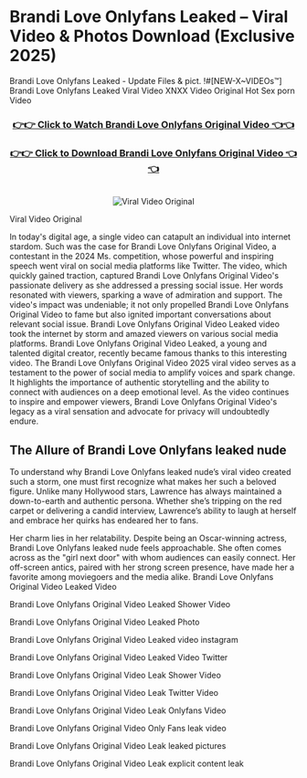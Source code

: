 # Brandi Love Onlyfans Leaked – Viral Video & Photos Download (Exclusive 2025)

Brandi Love Onlyfans Leaked - Update Files & pict. !#[NEW-X~VIDEOs™] Brandi Love Onlyfans Leaked Viral Video XNXX Video Original Hot Sex porn Video
<br>
<div align="center">
<h3><a href="https://links2leaks.com?utm_source=brandilove&utm_medium=gitlong" rel="nofollow">👉👉 Click to Watch Brandi Love Onlyfans Original Video 👈👈</a></h3>
<h3><a href="https://links2leaks.com?utm_source=brandilove&utm_medium=gitlong" rel="nofollow">👉👉 Click to Download Brandi Love Onlyfans Original Video 👈👈</a></h3>
<br>
<a href="https://links2leaks.com?utm_source=brandilove&utm_medium=gitlong" rel="nofollow"><img src="https://i.ibb.co/Gkj2r4b/banner.png" alt="Viral Video Original" style="max-width: 100%; display: inline-block;" data-target="animated-image.originalImage"></a>
</div>

Viral Video Original

In today's digital age, a single video can catapult an individual into internet stardom. Such was the case for Brandi Love Onlyfans Original Video, a contestant in the 2024 Ms. competition, whose powerful and inspiring speech went viral on social media platforms like Twitter.
The video, which quickly gained traction, captured Brandi Love Onlyfans Original Video's passionate delivery as she addressed a pressing social issue. Her words resonated with viewers, sparking a wave of admiration and support. The video's impact was undeniable; it not only propelled Brandi Love Onlyfans Original Video to fame but also ignited important conversations about relevant social issue.
Brandi Love Onlyfans Original Video Leaked video took the internet by storm and amazed viewers on various social media platforms. Brandi Love Onlyfans Original Video Leaked, a young and talented digital creator, recently became famous thanks to this interesting video.
The Brandi Love Onlyfans Original Video 2025 viral video serves as a testament to the power of social media to amplify voices and spark change. It highlights the importance of authentic storytelling and the ability to connect with audiences on a deep emotional level. As the video continues to inspire and empower viewers, Brandi Love Onlyfans Original Video's legacy as a viral sensation and advocate for privacy will undoubtedly endure.

<h2>The Allure of Brandi Love Onlyfans leaked nude</h2>


To understand why Brandi Love Onlyfans leaked nude’s viral video created such a storm, one must first recognize what makes her such a beloved figure. Unlike many Hollywood stars, Lawrence has always maintained a down-to-earth and authentic persona. Whether she’s tripping on the red carpet or delivering a candid interview, Lawrence’s ability to laugh at herself and embrace her quirks has endeared her to fans.

Her charm lies in her relatability. Despite being an Oscar-winning actress, Brandi Love Onlyfans leaked nude feels approachable. She often comes across as the "girl next door" with whom audiences can easily connect. Her off-screen antics, paired with her strong screen presence, have made her a favorite among moviegoers and the media alike.
Brandi Love Onlyfans Original Video Leaked Video

Brandi Love Onlyfans Original Video Leaked Shower Video

Brandi Love Onlyfans Original Video Leaked Photo

Brandi Love Onlyfans Original Video Leaked video instagram

Brandi Love Onlyfans Original Video Leaked Video Twitter

Brandi Love Onlyfans Original Video Leak Shower Video

Brandi Love Onlyfans Original Video Leak Twitter Video

Brandi Love Onlyfans Original Video Leak Onlyfans Video

Brandi Love Onlyfans Original Video Only Fans leak video

Brandi Love Onlyfans Original Video Leak leaked pictures

Brandi Love Onlyfans Original Video Leak explicit content leak